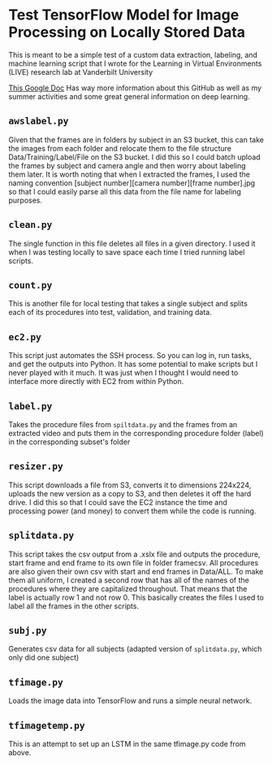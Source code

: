 # Test TensorFlow Model for Image Processing on Locally Stored Data
This is meant to be a simple test of a custom data extraction, labeling, and machine learning script that I wrote for the Learning in Virtual Environments (LIVE) research lab at Vanderbilt University

[This Google Doc](https://docs.google.com/document/d/1meS-vAqsS7E8b26omvotoGY7mfBzj1pn7bqyfyGafkk/edit?usp=sharing) Has way more information about this GitHub as well as my summer activities and some great general information on deep learning.

## `awslabel.py`
Given that the frames are in folders by subject in an S3 bucket, this can take the images from each folder and relocate them to the file structure Data/Training/Label/File on the S3 bucket. I did this so I could batch upload the frames by subject and camera angle and then worry about labeling them later. It is worth noting that when I extracted the frames, I used the naming convention [subject number][camera number][frame number].jpg so that I could easily parse all this data from the file name for labeling purposes.

## `clean.py`
The single function in this file deletes all files in a given directory. I used it when I was testing locally to save space each time I tried running label scripts.

## `count.py`
This is another file for local testing that takes a single subject and splits each of its procedures into test, validation, and training data.

## `ec2.py`
This script just automates the SSH process. So you can log in, run tasks, and get the outputs into Python. It has some potential to make scripts but I never played with it much. It was just when I thought I would need to interface more directly with EC2 from within Python.

## `label.py`
Takes the procedure files from `spiltdata.py` and the frames from an extracted video and puts them in the corresponding procedure folder (label) in the corresponding subset's folder

## `resizer.py`
This script downloads a file from S3, converts it to dimensions 224x224, uploads the new version as a copy to S3, and then deletes it off the hard drive. I did this so that I could save the EC2 instance the time and processing power (and money) to convert them while the code is running.

## `splitdata.py`
This script takes the csv output from a .xslx file and outputs the procedure, start frame and end frame to its own file in folder framecsv. All procedures are also given their own csv with start and end frames in Data/ALL. To make them all uniform, I created a second row that has all of the names of the procedures where they are capitalized throughout. That means that the label is actually row 1 and not row 0. This basically creates the files I used to label all the frames in the other scripts.

## `subj.py`
Generates csv data for all subjects (adapted version of `splitdata.py`, which only did one subject)

## `tfimage.py`
Loads the image data into TensorFlow and runs a simple neural network.

## `tfimagetemp.py`
This is an attempt to set up an LSTM in the same tfimage.py code from above.
